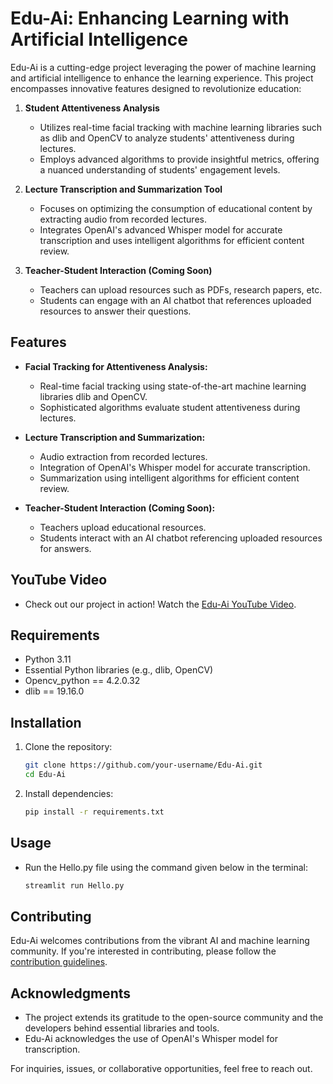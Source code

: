 # Edu-Ai: Enhancing Learning with Artificial Intelligence

Edu-Ai is a cutting-edge project leveraging the power of machine learning and artificial intelligence to enhance the learning experience. This project encompasses innovative features designed to revolutionize education:

1. **Student Attentiveness Analysis**
   - Utilizes real-time facial tracking with machine learning libraries such as dlib and OpenCV to analyze students' attentiveness during lectures.
   - Employs advanced algorithms to provide insightful metrics, offering a nuanced understanding of students' engagement levels.

2. **Lecture Transcription and Summarization Tool**
   - Focuses on optimizing the consumption of educational content by extracting audio from recorded lectures.
   - Integrates OpenAI's advanced Whisper model for accurate transcription and uses intelligent algorithms for efficient content review.

3. **Teacher-Student Interaction (Coming Soon)**
   - Teachers can upload resources such as PDFs, research papers, etc.
   - Students can engage with an AI chatbot that references uploaded resources to answer their questions.

## Features

- **Facial Tracking for Attentiveness Analysis:**
  - Real-time facial tracking using state-of-the-art machine learning libraries dlib and OpenCV.
  - Sophisticated algorithms evaluate student attentiveness during lectures.

- **Lecture Transcription and Summarization:**
  - Audio extraction from recorded lectures.
  - Integration of OpenAI's Whisper model for accurate transcription.
  - Summarization using intelligent algorithms for efficient content review.

- **Teacher-Student Interaction (Coming Soon):**
  - Teachers upload educational resources.
  - Students interact with an AI chatbot referencing uploaded resources for answers.

## YouTube Video

- Check out our project in action! Watch the [Edu-Ai YouTube Video](https://youtu.be/6NGWRnR-KX4?si=ZA1yddngQlfJgZkX).

## Requirements

- Python 3.11
- Essential Python libraries (e.g., dlib, OpenCV)
- Opencv_python == 4.2.0.32
- dlib == 19.16.0

## Installation

1. Clone the repository:

    ```bash
    git clone https://github.com/your-username/Edu-Ai.git
    cd Edu-Ai
    ```

2. Install dependencies:

    ```bash
    pip install -r requirements.txt
    ```

## Usage

- Run the Hello.py file using the command given below in the terminal:

    ```bash
    streamlit run Hello.py
    ```

## Contributing

Edu-Ai welcomes contributions from the vibrant AI and machine learning community. If you're interested in contributing, please follow the [contribution guidelines](CONTRIBUTING.md).

## Acknowledgments

- The project extends its gratitude to the open-source community and the developers behind essential libraries and tools.
- Edu-Ai acknowledges the use of OpenAI's Whisper model for transcription.

For inquiries, issues, or collaborative opportunities, feel free to reach out.

